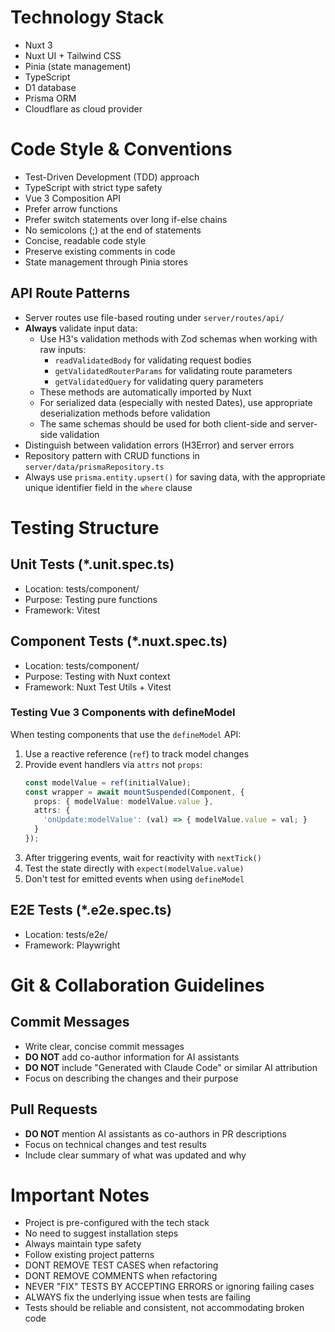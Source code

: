 # Technology Stack
- Nuxt 3
- Nuxt UI + Tailwind CSS
- Pinia (state management)
- TypeScript
- D1 database
- Prisma ORM
- Cloudflare as cloud provider

# Code Style & Conventions
- Test-Driven Development (TDD) approach
- TypeScript with strict type safety
- Vue 3 Composition API
- Prefer arrow functions
- Prefer switch statements over long if-else chains
- No semicolons (;) at the end of statements
- Concise, readable code style
- Preserve existing comments in code
- State management through Pinia stores

## API Route Patterns
- Server routes use file-based routing under `server/routes/api/`
- **Always** validate input data:
  - Use H3's validation methods with Zod schemas when working with raw inputs:
    - `readValidatedBody` for validating request bodies
    - `getValidatedRouterParams` for validating route parameters
    - `getValidatedQuery` for validating query parameters
  - These methods are automatically imported by Nuxt
  - For serialized data (especially with nested Dates), use appropriate deserialization methods before validation
  - The same schemas should be used for both client-side and server-side validation
- Distinguish between validation errors (H3Error) and server errors
- Repository pattern with CRUD functions in `server/data/prismaRepository.ts`
- Always use `prisma.entity.upsert()` for saving data, with the appropriate unique identifier field in the `where` clause

# Testing Structure
## Unit Tests (*.unit.spec.ts)
- Location: tests/component/
- Purpose: Testing pure functions
- Framework: Vitest

## Component Tests (*.nuxt.spec.ts)
- Location: tests/component/
- Purpose: Testing with Nuxt context
- Framework: Nuxt Test Utils + Vitest

### Testing Vue 3 Components with defineModel
When testing components that use the `defineModel` API:
1. Use a reactive reference (`ref`) to track model changes
2. Provide event handlers via `attrs` not `props`:
   ```typescript
   const modelValue = ref(initialValue);
   const wrapper = await mountSuspended(Component, {
     props: { modelValue: modelValue.value },
     attrs: {
       'onUpdate:modelValue': (val) => { modelValue.value = val; }
     }
   });
   ```
3. After triggering events, wait for reactivity with `nextTick()`
4. Test the state directly with `expect(modelValue.value)`
5. Don't test for emitted events when using `defineModel`

## E2E Tests (*.e2e.spec.ts)
- Location: tests/e2e/
- Framework: Playwright

# Git & Collaboration Guidelines
## Commit Messages
- Write clear, concise commit messages
- **DO NOT** add co-author information for AI assistants
- **DO NOT** include "Generated with Claude Code" or similar AI attribution
- Focus on describing the changes and their purpose

## Pull Requests
- **DO NOT** mention AI assistants as co-authors in PR descriptions
- Focus on technical changes and test results
- Include clear summary of what was updated and why

# Important Notes
- Project is pre-configured with the tech stack
- No need to suggest installation steps
- Always maintain type safety
- Follow existing project patterns
- DONT REMOVE TEST CASES when refactoring
- DONT REMOVE COMMENTS when refactoring
- NEVER "FIX" TESTS BY ACCEPTING ERRORS or ignoring failing cases
- ALWAYS fix the underlying issue when tests are failing
- Tests should be reliable and consistent, not accommodating broken code
